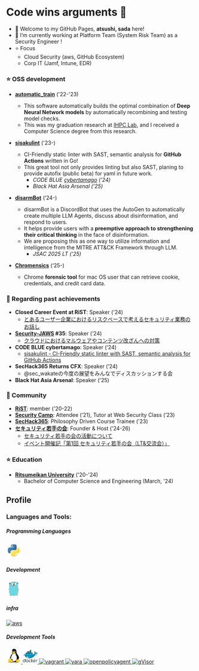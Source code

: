 # Code wins arguments 👋
- 🐤 Welcome to my GitHub Pages, **atsushi, sada** here!
- 🔭 I’m currently working at Platform Team (System Risk Team) as a Security Engineer !
- ⭐️ Focus
    - Cloud Security (aws, GitHub Ecosystem)
    - Corp IT (Jamf, Intune, EDR)

### ⭐️ OSS development
- **[automatic_train](https://github.com/ultra-supara/automatic_train)** ('22-'23)
    - This software automatically builds the optimal combination of **Deep Neural Network models** by automatically recombining and testing model checks.
    - This was my graduation research at [IHPC Lab](http://www.ihpc.se.ritsumei.ac.jp/index.html), and I received a Computer Science degree from this research.

- **[sisakulint](https://github.com/ultra-supara/sisakulint)** ('23-)
    - CI-Friendly static linter with SAST, semantic analysis for **GitHub Actions** written in Go!
    - This great tool not only provides linting but also SAST, planing to provide autofix (public beta) for yaml in future work.
        - *CODE BLUE [cybertamago](https://cybertamago.org/tools.php#sisakulint) ('24)*
        - *Black Hat Asia Arsenal ('25)*

- **[disarmBot](https://github.com/ultra-supara/disarmBot)** (‘24-)
    - disarmBot is a DiscordBot that uses the AutoGen to automatically create multiple LLM Agents, discuss about disinformation, and respond to users.
    - It helps provide users with a **preemptive approach to strengthening their critical thinking** in the face of disinformation.
    - We are proposing this as one way to utilize information and intelligence from the MITRE ATT&CK Framework through LLM.
        -  *JSAC 2025 LT ('25)*
 
- **[Chromensics](https://github.com/ultra-supara/Chromensics)** (‘25-)
    - Chrome **forensic tool** for mac OS user that can retrieve cookie, credentials, and credit card data.

### 💬 Regarding past achievements
- **Closed Career Event at RiST**: Speaker ('24)
    - [とあるユーザー企業におけるリスクベースで考えるセキュリティ業務のお話し](https://speakerdeck.com/4su_para/toaruyuzaqi-ye-niokerurisukubesudekao-erusekiyuriteiye-wu-noohua-si)
- **[Security-JAWS](https://s-jaws.connpass.com/) #35**: Speaker (‘24)
    - [クラウドにおけるマルウェアやコンテンツ改ざんへの対策](https://speakerdeck.com/4su_para/security-jaws-di-35hui-mian-qiang-hui-kuraudoniokerumaruueayakontentugai-zanhenodui-ce)
- **CODE BLUE cybertamago**: Speaker (‘24)
    - [sisakulint - CI-Friendly static linter with SAST, semantic analysis for GitHub Actions](https://speakerdeck.com/4su_para/sisakulint-codeblue-tou-ying-yong)
- **SecHack365 Returns CFX**: Speaker (‘24)
    - @sec_wakateの今度の展望をみんなでディスカッションする会
- **Black Hat Asia Arsenal**: Speaker ('25)

### 💬 Community
- **[RiST](https://risec.github.io/)**: member ('20-22)
- **[Security Camp](https://www.security-camp.or.jp/)**: Attendee (‘21), Tutor at Web Security Class (‘23)
- **[SecHack365](https://sechack365.nict.go.jp/)**: Philosophy Driven Course Trainee ('23)
- **[セキュリティ若手の会](https://sec-wakate.connpass.com/)**: Founder & Host ('24-26)
    - [セキュリティ若手の会の活動について](https://zenn.dev/sec_wakate/articles/97fbca58f0e8d5)
    - [イベント開催記「第1回 セキュリティ若手の会（LT&交流会）」](https://zenn.dev/sec_wakate/articles/acd5935f189460)

### ⭐️ Education
- **[Ritsumeikan University](https://www.ritsumei.ac.jp/)** ('20-'24)
    - Bachelor of Computer Science and Engineering (March, '24)

## Profile
<div align="left">
  <h3>Languages and Tools:</h3>
  <div> 
    <h5>Programming Languages</h5>
    <a href="https://www.python.org" target="_blank"> 
      <img src="https://raw.githubusercontent.com/devicons/devicon/master/icons/python/python-original.svg" alt="python" width="40" height="40"/> 
    </a>
  </div>
  
  <div>
    <h5>Development</h5>
    <a href="https://go.dev" target="_blank"> 
      <img src="https://raw.githubusercontent.com/devicons/devicon/master/icons/go/go-original.svg" alt="go" width="40" height="40"/> 
    </a>
  </div>
  
  <div>
    <h5>infra</h5>
    <a href="https://aws.amazon.com/jp/" target="_blank"> 
      <img src="https://github.com/ultra-supara/ultra-supara/assets/67861004/2bc13696-620c-4967-8d12-641fd7823f69" alt="aws" width="40" height="40"/> 
    </a> 
  </div>
  
  <div>
    <h5>Development Tools</h5>
    <a href="https://www.linux.org/" target="_blank"> 
      <img src="https://raw.githubusercontent.com/devicons/devicon/master/icons/linux/linux-original.svg" alt="linux" width="40" height="40"/> 
    </a>
    <a href="https://www.docker.com/" target="_blank"> 
      <img src="https://raw.githubusercontent.com/devicons/devicon/master/icons/docker/docker-original-wordmark.svg" alt="docker" width="40" height="40"/> 
    </a> 
    <a href="https://www.vagrantup.com/" target="_blank"> 
      <img src="https://www.vectorlogo.zone/logos/vagrantup/vagrantup-icon.svg" alt="vagrant" width="40" height="40"/> 
    </a>
    <a href="https://www.yara.com" target="_blank"> 
      <img src="https://logos-download.com/wp-content/uploads/2016/11/Yara_logo_logotype.png" alt="yara" width="40" height="40"/> 
    </a> 
    <a href="https://www.openpolicyagent.org" target="_blank"> 
      <img src="https://www.vectorlogo.zone/logos/openpolicyagent/openpolicyagent-icon.svg" alt="openpolicyagent" width="40" height="40"/> 
    </a> 
    <a href="https://gvisor.dev" target="_blank"> 
      <img src="https://www.gstatic.com/devopsconsole/images/oss/icons/gvisor_logo.svg" alt="gVisor" width="40" height="40"/> 
    </a> 
  </div>
</div>
